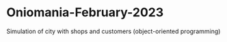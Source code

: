 # Oniomania-February-2023
Simulation of city with shops and customers (object-oriented programming)
